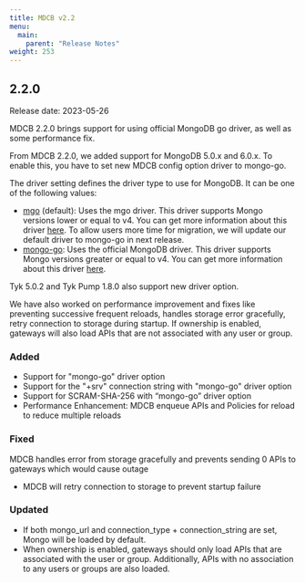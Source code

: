 ```yaml
---
title: MDCB v2.2
menu:
  main:
    parent: "Release Notes"
weight: 253
---
```


## 2.2.0
Release date: 2023-05-26

MDCB 2.2.0 brings support for using official MongoDB go driver, as well as some performance fix.

From MDCB 2.2.0, we added support for MongoDB 5.0.x and 6.0.x. To enable this, you have to set new MDCB config option driver to mongo-go.

The driver setting defines the driver type to use for MongoDB. It can be one of the following values:
* [mgo](https://github.com/go-mgo/mgo) (default): Uses the mgo driver. This driver supports Mongo versions lower or equal to v4. You can get more information about this driver [here](https://github.com/go-mgo/mgo). To allow users more time for migration, we will update our default driver to mongo-go in next release.
* [mongo-go](https://github.com/mongodb/mongo-go-driver): Uses the official MongoDB driver. This driver supports Mongo versions greater or equal to v4. You can get more information about this driver [here](https://github.com/mongodb/mongo-go-driver).

Tyk 5.0.2 and Tyk Pump 1.8.0 also support new driver option.

We have also worked on performance improvement and fixes like preventing successive frequent reloads, handles storage error gracefully, retry connection to storage during startup. If ownership is enabled, gateways will also load APIs that are not associated with any user or group.

### Added
- Support for "mongo-go" driver option
- Support for the "+srv" connection string with "mongo-go" driver option
- Support for SCRAM-SHA-256 with “mongo-go” driver option
- Performance Enhancement: MDCB enqueue APIs and Policies for reload to reduce multiple reloads
### Fixed
MDCB handles error from storage gracefully and prevents sending 0 APIs to gateways which would cause outage
- MDCB will retry connection to storage to prevent startup failure
### Updated
- If both mongo_url and connection_type + connection_string are set, Mongo will be loaded by default.
- When ownership is enabled, gateways should only load APIs that are associated with the user or group. Additionally, APIs with no association to any users or groups are also loaded.
